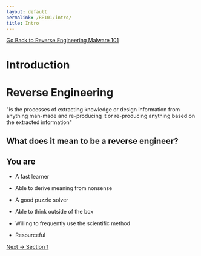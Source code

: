 ```yaml
---
layout: default
permalink: /RE101/intro/
title: Intro
---
```

[Go Back to Reverse Engineering Malware 101](https://securedorg.github.io/RE101/)

# Introduction #

# Reverse Engineering #

"is the processes of extracting knowledge or design information from anything man-made and re-producing it or re-producing anything based on the extracted information"

## What does it mean to be a reverse engineer? ##

## You are ##

* A fast learner

* Able to derive meaning from nonsense

* A good puzzle solver

* Able to think outside of the box

* Willing to frequently use the scientific method

* Resourceful

[Next -> Section 1](https://securedorg.github.io/RE101/section1)

